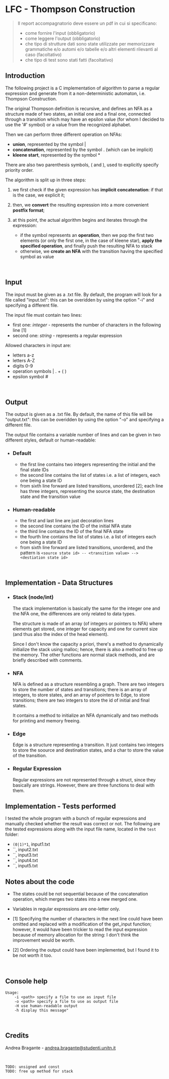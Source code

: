 # LFC - Thompson Construction

> Il report accompagnatorio deve essere un pdf in cui si specificano:
> - come fornire l'input (obbligatorio)
> - come leggere l'output (obbligatorio)
> - che tipo di strutture dati sono state utilizzate per memorizzare grammatiche e/o automi e/o tabelle e/o altri elementi rilevanti al caso (facoltativo)
> - che tipo di test sono stati fatti (facoltativo)


## Introduction
The following project is a C implementation of algorithm to parse a regular expression and generate from it a non-deterministic automaton, i.e. Thompson Construction.

The original Thompson definition is recursive, and defines an NFA as a structure made of two states, an initial one and a final one, connected through a transition which may have an epsilon value (for whom I decided to use the '#' symbol) or a value from the recognized alphabet.

Then we can perform three different operation on NFAs: 
- **union**, represented by the symbol |
- **concatenation**, represented by the symbol . (which can be implicit)
- **kleene start**, represented by the symbol *

There are also two parenthesis symbols, ( and ), used to explicitly specify priority order.

The algorithm is split up in three steps:

1. we first check if the given expression has **implicit concatenation**: if that is the case, we explicit it;

2. then, we **convert** the resulting expression into a more convenient **postfix format**;

3. at this point, the actual algorithm begins and iterates through the expression:
    - if the symbol represents an **operation**, then we pop the first two elements (or only the first one, in the case of kleene star), **apply the specified operation**, and finally push the resulting NFA to stack 
    - otherwise, we **create an NFA** with the transition having the specified symbol as value 

<br>

## Input
The input must be given as a .txt file. 
By default, the program will look for a file called "input.txt": this can be overidden by using the option "-i" and specifying a different file.

The input file must contain two lines: 
- first one: *integer* - represents the number of characters in the following line [1]
- second one: *string* - represents a regular expression

Allowed characters in input are:
- letters a-z
- letters A-Z
- digits  0-9
- operation symbols | . + ( ) 
- epsilon symbol #

<br>

## Output
The output is given as a .txt file. 
By default, the name of this file will be "output.txt": this can be overidden by using the option "-o" and specifying a different file.

The output file contains a variable number of lines and can be given in two different styles, default or human-readable:

- ### Default
    - the first line contains two integers representing the initial and the final state IDs
    - the second line contains the list of states i.e. a list of integers, each one being a state ID
    - from sixth line forward are listed transitions, unordered [2]; each line has three integers, representing the source state, the destination state and the transition value

- ### Human-readable
    - the first and last line are just decoration lines
    - the second line contains the ID of the initial NFA state
    - the third line contains the ID of the final NFA state
    - the fourth line contains the list of states i.e. a list of integers each one being a state ID
    - from sixth line forward are listed transitions, unordered, and the pattern is `<source state id> -- <transition value> --> <destiation state id>`

<br>

## Implementation - Data Structures
- ### Stack (node/int)
    The stack implementation is basically the same for the integer one and the NFA one, the differences are only related to data types.

    The structure is made of an array (of integers or pointers to NFA) where elements get stored, one integer for capacity and one for current size (and thus also the index of the head element).

    Since I don't know the capacity a priori, there's a method to dynamically initialize the stack using malloc; hence, there is also a method to free up the memory. 
    The other functions are normal stack methods, and are briefly described with comments. 

- ### NFA
    NFA is defined as a structure resembling a graph. 
    There are two integers to store the number of states and transitions; there is an array of integers, to store states, and an array of pointers to Edge, to store transitions; there are two integers to store the id of initial and final states.

    It contains a method to initialize an NFA dynamically and two methods for printing and memory freeing.

- ### Edge
    Edge is a structure representing a transition. It just contains two integers to store the soource and destination states, and a char to store the value of the transition.


- ### Regular Expression
    Regular expressions are not represented through a struct, since they basically are strings. However, there are three functions to deal with them.


## Implementation - Tests performed
I tested the whole program with a bunch of regular expressions and manually checked whether the result was correct or not.
The following are the tested expressions along with the input file name, located in the `test` folder:

- `(0|1)*1`, input1.txt
- ``, input2.txt
- ``, input3.txt
- ``, input4.txt
- ``, input5.txt


## Notes about the code
- The states could be not sequential because of the concatenation operation, which merges two states into a new merged one.

- Variables in regular expressions are one-letter only.

- [1] Specifying the number of characters in the next line could have been omitted and replaced with a modification of the get_input function; however, it would have been trickier to read the input expression because of memory allocation for the string: I don't think the improvement would be worth.

- [2] Ordering the output could have been implemented, but I found it to be not worth it too.

<br>

## Console help
```
Usage: 
    -i <path> specify a file to use as input file
    -o <path> specify a file to use as output file
    -H use human-readable output
    -h display this message"
```

<br>

## Credits
Andrea Bragante - andrea.bragante@studenti.unitn.it

<br>

```
TODO: unsigned and const
TODO: free up method for stack
```